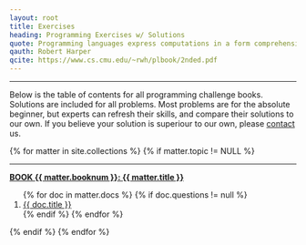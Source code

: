 ```yaml
---
layout: root
title: Exercises
heading: Programming Exercises w/ Solutions 
quote: Programming languages express computations in a form comprehensible to both people and machines.
qauth: Robert Harper
qcite: https://www.cs.cmu.edu/~rwh/plbook/2nded.pdf
---
```


<hr>

Below is the table of contents for all programming challenge books. Solutions are included for all problems. Most problems are for the absolute beginner, but experts can refresh their skills, and compare their solutions to our own. If you believe your solution is superiour to our own, please <a href="{{ site.github.url }}/contact/">contact</a> us.

<nav class="tocnav">
  {% for matter in site.collections %}
  {% if matter.topic != NULL %}
  <hr>
  <strong>
      <a href="{{ site.github.url }}/{{ matter.label }}/index">
      BOOK {{ matter.booknum }}: {{ matter.title }}
    </a>
  </strong>
  <ol> 
    {% for doc in matter.docs %}
    {% if doc.questions != null %}
    <li class="tocnav section">
      <a href="{{ site.github.url }}/{{ matter.label }}/{{ doc.section }}/">
        {{ doc.title }}
      </a>
    </li>
    {% endif %}
    {% endfor %} 
  </ol>
  {% endif %}
  {% endfor %}
</nav>
